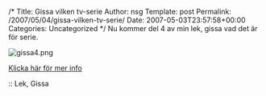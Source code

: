 /*
 Title: Gissa vilken tv-serie
 Author: nsg
 Template: post
 Permalink: /2007/05/04/gissa-vilken-tv-serie/
 Date: 2007-05-03T23:57:58+00:00
 Categories: Uncategorized
*/
Nu kommer del 4 av min lek, gissa vad det är för serie.

<div class="middle">
  <img id="image412" src="http://cdn.junkpile.se/2007/05/gissa4.png" alt="gissa4.png" />
</div>

[Klicka här för mer info][1]

:: Lek, Gissa

<small></small>

 [1]: http://junkpile.se/~s/wp/2007/04/gissa-filmenserienkaraktaren/